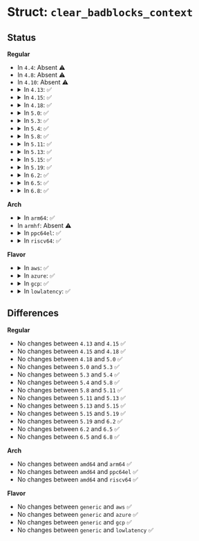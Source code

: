 # Struct: <code>clear_badblocks_context</code>

## Status
<b>Regular</b>
<ul>
<li>
In <code>4.4</code>: Absent ⚠️
</li>
<li>
In <code>4.8</code>: Absent ⚠️
</li>
<li>
In <code>4.10</code>: Absent ⚠️
</li>
<li>
<details>
<summary>In <code>4.13</code>: ✅</summary>

```c
struct clear_badblocks_context {
    resource_size_t phys;
    resource_size_t cleared;
};
```
</details>
</li>
<li>
<details>
<summary>In <code>4.15</code>: ✅</summary>

```c
struct clear_badblocks_context {
    resource_size_t phys;
    resource_size_t cleared;
};
```
</details>
</li>
<li>
<details>
<summary>In <code>4.18</code>: ✅</summary>

```c
struct clear_badblocks_context {
    resource_size_t phys;
    resource_size_t cleared;
};
```
</details>
</li>
<li>
<details>
<summary>In <code>5.0</code>: ✅</summary>

```c
struct clear_badblocks_context {
    resource_size_t phys;
    resource_size_t cleared;
};
```
</details>
</li>
<li>
<details>
<summary>In <code>5.3</code>: ✅</summary>

```c
struct clear_badblocks_context {
    resource_size_t phys;
    resource_size_t cleared;
};
```
</details>
</li>
<li>
<details>
<summary>In <code>5.4</code>: ✅</summary>

```c
struct clear_badblocks_context {
    resource_size_t phys;
    resource_size_t cleared;
};
```
</details>
</li>
<li>
<details>
<summary>In <code>5.8</code>: ✅</summary>

```c
struct clear_badblocks_context {
    resource_size_t phys;
    resource_size_t cleared;
};
```
</details>
</li>
<li>
<details>
<summary>In <code>5.11</code>: ✅</summary>

```c
struct clear_badblocks_context {
    resource_size_t phys;
    resource_size_t cleared;
};
```
</details>
</li>
<li>
<details>
<summary>In <code>5.13</code>: ✅</summary>

```c
struct clear_badblocks_context {
    resource_size_t phys;
    resource_size_t cleared;
};
```
</details>
</li>
<li>
<details>
<summary>In <code>5.15</code>: ✅</summary>

```c
struct clear_badblocks_context {
    resource_size_t phys;
    resource_size_t cleared;
};
```
</details>
</li>
<li>
<details>
<summary>In <code>5.19</code>: ✅</summary>

```c
struct clear_badblocks_context {
    resource_size_t phys;
    resource_size_t cleared;
};
```
</details>
</li>
<li>
<details>
<summary>In <code>6.2</code>: ✅</summary>

```c
struct clear_badblocks_context {
    resource_size_t phys;
    resource_size_t cleared;
};
```
</details>
</li>
<li>
<details>
<summary>In <code>6.5</code>: ✅</summary>

```c
struct clear_badblocks_context {
    resource_size_t phys;
    resource_size_t cleared;
};
```
</details>
</li>
<li>
<details>
<summary>In <code>6.8</code>: ✅</summary>

```c
struct clear_badblocks_context {
    resource_size_t phys;
    resource_size_t cleared;
};
```
</details>
</li>
</ul>
<b>Arch</b>
<ul>
<li>
<details>
<summary>In <code>arm64</code>: ✅</summary>

```c
struct clear_badblocks_context {
    resource_size_t phys;
    resource_size_t cleared;
};
```
</details>
</li>
<li>
In <code>armhf</code>: Absent ⚠️
</li>
<li>
<details>
<summary>In <code>ppc64el</code>: ✅</summary>

```c
struct clear_badblocks_context {
    resource_size_t phys;
    resource_size_t cleared;
};
```
</details>
</li>
<li>
<details>
<summary>In <code>riscv64</code>: ✅</summary>

```c
struct clear_badblocks_context {
    resource_size_t phys;
    resource_size_t cleared;
};
```
</details>
</li>
</ul>
<b>Flavor</b>
<ul>
<li>
<details>
<summary>In <code>aws</code>: ✅</summary>

```c
struct clear_badblocks_context {
    resource_size_t phys;
    resource_size_t cleared;
};
```
</details>
</li>
<li>
<details>
<summary>In <code>azure</code>: ✅</summary>

```c
struct clear_badblocks_context {
    resource_size_t phys;
    resource_size_t cleared;
};
```
</details>
</li>
<li>
<details>
<summary>In <code>gcp</code>: ✅</summary>

```c
struct clear_badblocks_context {
    resource_size_t phys;
    resource_size_t cleared;
};
```
</details>
</li>
<li>
<details>
<summary>In <code>lowlatency</code>: ✅</summary>

```c
struct clear_badblocks_context {
    resource_size_t phys;
    resource_size_t cleared;
};
```
</details>
</li>
</ul>

## Differences
<b>Regular</b>
<ul>
<li>
No changes between <code>4.13</code> and <code>4.15</code> ✅
</li>
<li>
No changes between <code>4.15</code> and <code>4.18</code> ✅
</li>
<li>
No changes between <code>4.18</code> and <code>5.0</code> ✅
</li>
<li>
No changes between <code>5.0</code> and <code>5.3</code> ✅
</li>
<li>
No changes between <code>5.3</code> and <code>5.4</code> ✅
</li>
<li>
No changes between <code>5.4</code> and <code>5.8</code> ✅
</li>
<li>
No changes between <code>5.8</code> and <code>5.11</code> ✅
</li>
<li>
No changes between <code>5.11</code> and <code>5.13</code> ✅
</li>
<li>
No changes between <code>5.13</code> and <code>5.15</code> ✅
</li>
<li>
No changes between <code>5.15</code> and <code>5.19</code> ✅
</li>
<li>
No changes between <code>5.19</code> and <code>6.2</code> ✅
</li>
<li>
No changes between <code>6.2</code> and <code>6.5</code> ✅
</li>
<li>
No changes between <code>6.5</code> and <code>6.8</code> ✅
</li>
</ul>
<b>Arch</b>
<ul>
<li>
No changes between <code>amd64</code> and <code>arm64</code> ✅
</li>
<li>
No changes between <code>amd64</code> and <code>ppc64el</code> ✅
</li>
<li>
No changes between <code>amd64</code> and <code>riscv64</code> ✅
</li>
</ul>
<b>Flavor</b>
<ul>
<li>
No changes between <code>generic</code> and <code>aws</code> ✅
</li>
<li>
No changes between <code>generic</code> and <code>azure</code> ✅
</li>
<li>
No changes between <code>generic</code> and <code>gcp</code> ✅
</li>
<li>
No changes between <code>generic</code> and <code>lowlatency</code> ✅
</li>
</ul>
